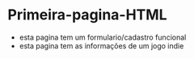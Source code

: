 # Primeira-pagina-HTML #
- esta pagina tem um formulario/cadastro funcional
- esta pagina tem as informações de um jogo indie